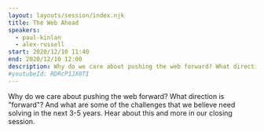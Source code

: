 ```yaml
---
layout: layouts/session/index.njk
title: The Web Ahead
speakers:
  - paul-kinlan
  - alex-russell
start: 2020/12/10 11:40
end: 2020/12/10 12:00
description: Why do we care about pushing the web forward? What direction is "forward"?
#youtubeId: RDRcP1JX0TI
---
```


Why do we care about pushing the web forward? What direction is "forward"? And what are some of the challenges that we believe need solving in the next 3-5 years. Hear about this and more in our closing session.
